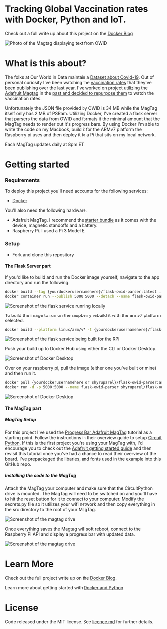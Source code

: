 Tracking Global Vaccination rates with Docker, Python and IoT.
=====

Check out a full write up about this project on the [Docker Blog](Todo)

![Photo of the Magtag displaying text from OWID](images/magtag_photo.jpg)

What is this about?
=====

The folks at Our World in Data maintain a [Dataset about Covid-19](https://github.com/owid/covid-19-data). Out of personal curiosity I've been watching the [vaccination rates](https://github.com/owid/covid-19-data/tree/master/public/data/vaccinations) that they've been publishing over the last year. I've worked on project utilizing the [Adafruit Magtag](https://www.adafruit.com/product/4819) in the [past and decided to repurpose them](https://github.com/Shy/MagTag-Contentful-Courier) to watch the vaccination rates.

Unfortunately the JSON file provided by OWID is 34 MB while the MagTag itself only has 2 MB of PSRam. Utilizing Docker, I've created a flask server that parsers the data from OWID and formats it the minimal amount that the MagTag needs to render out it's progress bars. By using Docker I'm able to write the code on my Macbook, build it for the ARMv7 platform the Raspberry pi uses and then deploy it to a Pi that sits on my local network.

Each MagTag updates daily at 8pm ET.

Getting started
=====

### Requirements

To deploy this project you'll need accounts for the following services:

- [Docker](https://hub.docker.com/)

You'll also need the following hardware.
- Adafruit MagTag. I recommend the [starter bundle](https://www.adafruit.com/product/4819) as it comes with the device, magnetic standoffs and a battery.
- Raspberry Pi. I used a Pi 3 Model B.

### Setup

* Fork and clone this repository
#### The Flask Server part
If you'd like to build and run the Docker image yourself, navigate to the app directory and run the following.

```bash
docker build --tag {yourdockerusernamehere}/flask-owid-parser:latest .
docker container run --publish 5000:5000 --detach --name flask-owid-parser {yourdockerusernamehere}/flask-owid-parser
```

![Screenshot of the flask service running locally](images/container_run.png)

To build the image to run on the raspberry rebuild it with the armv7 platform selected.

```bash
docker build --platform linux/arm/v7 -t {yourdockerusernamehere}/flask-owid-parser:armv7 .
```

![Screenshot of the flask service being built for the RPi](images/container_build.png)

Push your build up to Docker Hub using either the CLI or Docker Desktop.

![Screenshot of Docker Desktop](images/desktop_push.png)

Over on your raspberry pi, pull the image (either one you've built or mine) and then run it.

```bash
docker pull {yourdockerusernamehere or shyruparel}/flask-owid-parser:armv7
docker run -d -p 5000:5000 --name flask-owid-parser shyruparel/flask-owid-parser:armv7"
```

![Screenshot of Docker Desktop](images/pi_running.png)

#### The MagTag part

##### MagTag Setup

For this project I've used the [Progress Bar Adafruit MagTag](https://learn.adafruit.com/magtag-progress-displays/progressbar-basics) tutorial as a starting point. Follow the instructions in their overview guide to setup [Circuit Python](https://learn.adafruit.com/magtag-progress-displays/progressbar-basics). If this is the first project you're using your MagTag with, I'd encourage you to check out the [Adafruit getting started guide](https://learn.adafruit.com/magtag-progress-displays/overview) and then revisit this tutorial once you've had a chance to read their overview of the board. I've prepackaged the libaries, and fonts used in the example into this GitHub repo.

##### Installing the code to the MagTag
Attach the MagTag your computer and make sure that the CircuitPython drive is mounted. The MagTag will need to be switched on and you'll have to hit the reset button for it to connect to your computer. Modify the secrets.py file so it utilizes your wifi network and then copy everything in the src directory to the root of your MagTag.

![Screenshot of the magtag drive](images/magtag_with_code.png)

Once everything saves the Magtag will soft reboot, connect to the Raspberry Pi API and display a progress bar with updated data.

![Screenshot of the magtag drive](images/magtag_sidebyside.jpeg)

Learn More
=======

Check out the full project write up on the [Docker Blog]().

Learn more about getting started with [Docker and Python](https://docs.docker.com/language/python/build-images/?utm_campaign=2022-03-25-magtag-owid-python-tutorial&utm_medium=web-referral&utm_source=github&utm_content=python-getting-started-docs)

License
=======

Code released under the MIT license. See [licence.md](licence.md) for further details.
